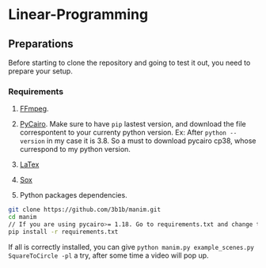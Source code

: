 # Linear-Programming

## Preparations

Before starting to clone the repository and going to test it out, you need to prepare your setup.

### Requirements

1. [FFmpeg](https://ffmpeg.zeranoe.com/builds/).
2. [PyCairo](https://www.lfd.uci.edu/~gohlke/pythonlibs/#pycairo).
Make sure to have `` pip `` lastest version, and download the file correspontent to your currenty python version.
Ex: After `` python --version `` in my case it is 3.8. So a must to download pycairo cp38, whose currespond to my python version.

1. [LaTex](https://miktex.org/downloads)
2. [Sox](https://sourceforge.net/projects/sox/files/sox/)
3. Python packages dependencies.
```bash
git clone https://github.com/3b1b/manim.git
cd manim
// If you are using pycairo>= 1.18. Go to requirements.txt and change to your pycairo version
pip install -r requirements.txt
```
If all is correctly installed, you can give `` python manim.py example_scenes.py SquareToCircle -pl `` a try, after some time a video will pop up.
